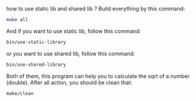 how to use static lib and shared lib ?
Build everything by this command:
```bash
make all
```
And if you want to use static lib, follow this command:
```bash
bin/use-static-library
```
or you want to use shared lib, follow this command:
```bash
bin/use-shared-library
```
Both of them, this program can help you to calculate the sqrt of a number (double).
After all action, you should be clean that:
```bash
make/clean
```
